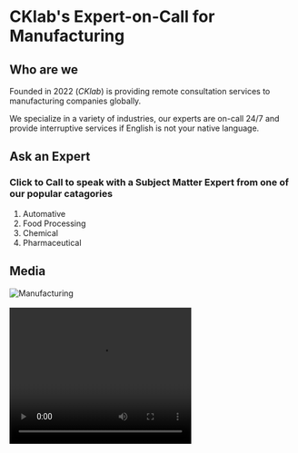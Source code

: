 <body>
  <h1>CKlab's Expert-on-Call for Manufacturing</h1>
  <div id="introduction">
    <h2>Who are we</h2>
    <p>Founded in 2022 (<em>CKlab</em>) is providing remote consultation services to manufacturing companies globally. </p>
    <p>We specialize in a variety of industries, our experts are on-call 24/7 and provide interruptive services if English is not your native language.</p?
  </div>
  <div id="ask_an_expert">
    <h2>Ask an Expert</h2>
    <h3>Click to Call to speak with a Subject Matter Expert from one of our popular catagories</h3>
    <ol>
      <li>Automative</li>
      <li>Food Processing</li>
      <li>Chemical</li>
      <li>Pharmaceutical</li>
    </ol>
  </div>
  <div id="media">
    <h2>Media</h2>
    <img src="https://content.codecademy.com/courses/web-101/web101-image_brownbear.jpg" alt="Manufacturing"/><br><br>
    <video src="https://content.codecademy.com/courses/freelance-1/unit-1/lesson-2/htmlcss1-vid_brown-bear.mp4" width="320" height="240" controls>
    Video not supported
    </video>
  </div>
</body>
